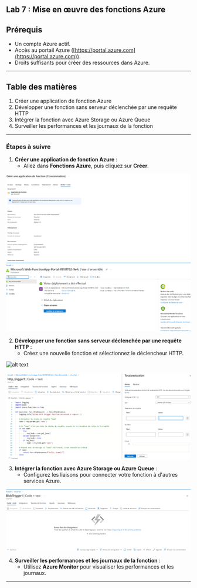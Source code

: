 ## Lab 7 : Mise en œuvre des fonctions Azure

## Prérequis

- Un compte Azure actif.
- Accès au portail Azure ([https://portal.azure.com](https://portal.azure.com)).
- Droits suffisants pour créer des ressources dans Azure.

---

## Table des matières

1. Créer une application de fonction Azure
2. Développer une fonction sans serveur déclenchée par une requête HTTP
3. Intégrer la fonction avec Azure Storage ou Azure Queue
4. Surveiller les performances et les journaux de la fonction

---

### Étapes à suivre

1. **Créer une application de fonction Azure** :
   - Allez dans **Fonctions Azure**, puis cliquez sur **Créer**.

![alt text](<application de fonction.png>)
![alt text](<creation de l'application de fonction pt 2.png>)

2. **Développer une fonction sans serveur déclenchée par une requête HTTP** :
   - Créez une nouvelle fonction et sélectionnez le déclencheur HTTP.

![alt text](<création d'une nouvelle fonction.png>)

![alt text](<Test et execusion.png>)

3. **Intégrer la fonction avec Azure Storage ou Azure Queue** :
   - Configurez les liaisons pour connecter votre fonction à d'autres services Azure.

![alt text](image.png)

4. **Surveiller les performances et les journaux de la fonction** :
   - Utilisez **Azure Monitor** pour visualiser les performances et les journaux.

---